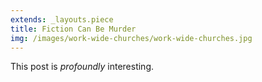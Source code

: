 ```yaml
---
extends: _layouts.piece
title: Fiction Can Be Murder
img: /images/work-wide-churches/work-wide-churches.jpg
---
```


This post is *profoundly* interesting.